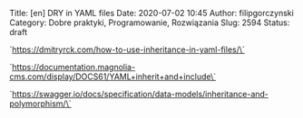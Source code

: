 Title: [en] DRY in YAML files
Date: 2020-07-02 10:45
Author: filipgorczynski
Category: Dobre praktyki, Programowanie, Rozwiązania
Slug: 2594
Status: draft

\`https://dmitryrck.com/how-to-use-inheritance-in-yaml-files/\`

\`https://documentation.magnolia-cms.com/display/DOCS61/YAML+inherit+and+include\`

\`https://swagger.io/docs/specification/data-models/inheritance-and-polymorphism/\`

 
